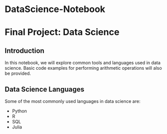 # DataScience-Notebook
# Final Project: Data Science
## Introduction
In this notebook, we will explore common tools and languages used in data science. Basic code examples for performing arithmetic operations will also be provided.
## Data Science Languages
Some of the most commonly used languages in data science are:
- Python
- R
- SQL
- Julia

